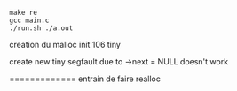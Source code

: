 ```
make re
gcc main.c
./run.sh ./a.out
```

creation du malloc init
106 tiny

create new tiny segfault due to ->next = NULL doesn't work


=============
entrain de faire realloc